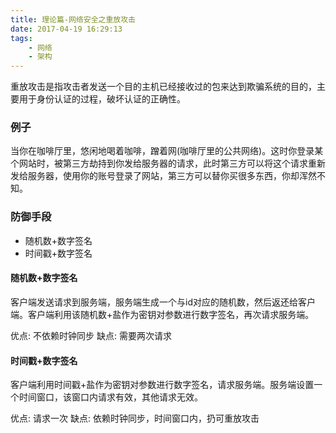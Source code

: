 ```yaml
---
title: 理论篇-网络安全之重放攻击
date: 2017-04-19 16:29:13
tags:
    - 网络
    - 架构
---
```


重放攻击是指攻击者发送一个目的主机已经接收过的包来达到欺骗系统的目的，主要用于身份认证的过程，破坏认证的正确性。

### 例子
当你在咖啡厅里，悠闲地喝着咖啡，蹭着网(咖啡厅里的公共网络)。这时你登录某个网站时，被第三方劫持到你发给服务器的请求，此时第三方可以将这个请求重新发给服务器，使用你的账号登录了网站，第三方可以替你买很多东西，你却浑然不知。

### 防御手段

* 随机数+数字签名
* 时间戳+数字签名

#### 随机数+数字签名
客户端发送请求到服务端，服务端生成一个与id对应的随机数，然后返还给客户端。客户端利用该随机数+盐作为密钥对参数进行数字签名，再次请求服务端。

优点: 不依赖时钟同步
缺点: 需要两次请求

#### 时间戳+数字签名
客户端利用时间戳+盐作为密钥对参数进行数字签名，请求服务端。服务端设置一个时间窗口，该窗口内请求有效，其他请求无效。

优点: 请求一次
缺点: 依赖时钟同步，时间窗口内，扔可重放攻击
